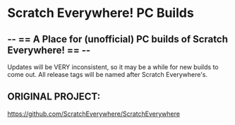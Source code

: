 # Scratch Everywhere! PC Builds
## -- == A Place for (unofficial) PC builds of Scratch Everywhere! == --

Updates will be VERY inconsistent, so it may be a while for new builds to come out.
All release tags will be named after Scratch Everywhere's.

## ORIGINAL PROJECT:
https://github.com/ScratchEverywhere/ScratchEverywhere
